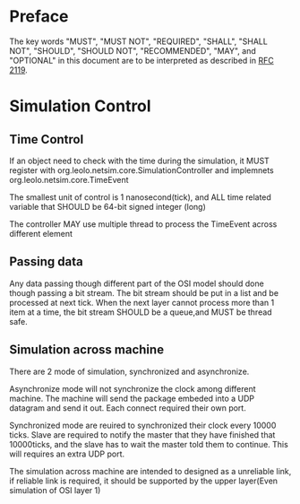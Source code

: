 # Preface
The key words "MUST", "MUST NOT", "REQUIRED", "SHALL", "SHALL NOT", "SHOULD", "SHOULD NOT", "RECOMMENDED",  "MAY", and "OPTIONAL" in this document are to be interpreted as described in [RFC 2119](https://www.ietf.org/rfc/rfc2119.txt).
# Simulation Control
## Time Control
If an object need to check with the time during the simulation, it MUST register with org.leolo.netsim.core.SimulationController and implemnets org.leolo.netsim.core.TimeEvent

The smallest unit of control is 1 nanosecond(tick), and ALL time related variable that SHOULD be 64-bit signed integer (long)

The controller MAY use multiple thread to process the TimeEvent across different element
## Passing data
Any data passing though different part of the OSI model should done though passing a bit stream. The bit stream should be put in a list and be processed at next tick. When the next layer cannot process more than 1 item at a time, the bit stream SHOULD be a queue,and MUST be thread safe.
## Simulation across machine
There are 2 mode of simulation, synchronized and asynchronize. 

Asynchronize mode will not synchronize the clock among different machine. The machine will send the package embeded into
a UDP datagram and send it out. Each connect required their own port.

Synchronized mode are reuired to synchronized their clock every 10000 ticks. Slave are required to notify the master that they have finished that 10000ticks, and the slave has to wait the master told them to continue. This will requires an extra UDP port.

The simulation across machine are intended to designed as a unreliable link, if reliable link is required, it should be supported by the upper layer(Even simulation of OSI layer 1)
